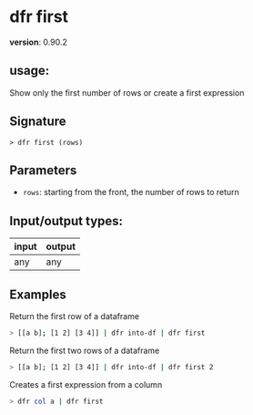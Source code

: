 # dfr first

**version**: 0.90.2

## **usage**:

Show only the first number of rows or create a first expression

## Signature

`> dfr first (rows)`

## Parameters

- `rows`: starting from the front, the number of rows to return

## Input/output types:

| input | output |
| ----- | ------ |
| any   | any    |

## Examples

Return the first row of a dataframe

```bash
> [[a b]; [1 2] [3 4]] | dfr into-df | dfr first
```

Return the first two rows of a dataframe

```bash
> [[a b]; [1 2] [3 4]] | dfr into-df | dfr first 2
```

Creates a first expression from a column

```bash
> dfr col a | dfr first
```
